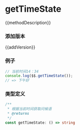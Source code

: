 <script setup lang="ts">
    /** 方法描述 */
const methodDescription="根据当前本地时间获取问候语"
/** 添加版本 */
const addVersion="1.0.0"
</script>

# getTimeState

{{methodDescription}}

### 添加版本

{{addVersion}}

### 例子

```typescript
// 当前时间14：34
console.log($$.getTimeState());
// => 下午好
```

### 类型定义

```typescript
/**
 * 根据当前时间获取问候语
 * @returns 
 */
const getTimeState: () => string
```
